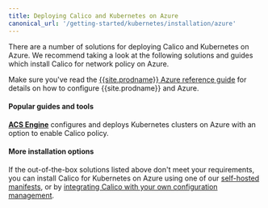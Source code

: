 ```yaml
---
title: Deploying Calico and Kubernetes on Azure
canonical_url: '/getting-started/kubernetes/installation/azure'
---
```


There are a number of solutions for deploying Calico and Kubernetes on Azure.  We recommend taking
a look at the following solutions and guides which install Calico for network policy on Azure.

Make sure you've read the [{{site.prodname}} Azure reference guide][azure-reference] for details on how to configure {{site.prodname}} and Azure.

#### Popular guides and tools

**[ACS Engine][acs-engine]** configures and deploys Kubernetes clusters on Azure with an option to enable Calico policy.

#### More installation options

If the out-of-the-box solutions listed above don't meet your requirements, you can install Calico for Kubernetes
on Azure using one of our [self-hosted manifests][self-hosted], or by [integrating Calico with your own configuration management][integration-guide].

[acs-engine]: https://github.com/Azure/acs-engine/blob/master/docs/kubernetes.md
[azure-reference]: {{site.baseurl}}/{{page.version}}/reference/public-cloud/azure
[self-hosted]: hosted
[integration-guide]: integration
